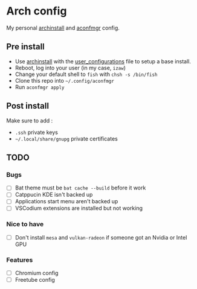 # Arch config

My personal [archinstall] and [aconfmgr] config.

## Pre install

- Use [archinstall] with the [user_configurations](./archinstall/user_configuration.json) file
to setup a base install.
- Reboot, log into your user (in my case, `izaw`)
- Change your default shell to `fish` with `chsh -s /bin/fish`
- Clone this repo into `~/.config/aconfmgr`
- Run `aconfmgr apply`

## Post install

Make sure to add :

- `.ssh` private keys
- `~/.local/share/gnupg` private certificates

## TODO

### Bugs

- [ ] Bat theme must be `bat cache --build` before it work
- [ ] Catppucin KDE isn't backed up
- [ ] Applications start menu aren't backed up
- [ ] VSCodium extensions are installed but not working

### Nice to have

- [ ] Don't install `mesa` and `vulkan-radeon` if someone got an Nvidia or Intel GPU

### Features

- [ ] Chromium config
- [ ] Freetube config

[archinstall]: https://github.com/archlinux/archinstall
[aconfmgr]: https://github.com/CyberShadow/aconfmgr
